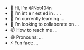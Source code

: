  - 👋 Hi, I’m @Not404n 
-  👀 I’m  int e     r     est   ed in   .      .  .      
- 🌱 I’m currently learning  ...     
- 💞️ I’m looking to collaborate on ... 
- 📫 How to reach me ...
- 😄 Pronouns: ...
- ⚡ Fun fact: ...

<!---
Not404n/Not404n is a ✨ special ✨ repository because its `README.md` (this file) appears on your GitHub profile.
You can click the Preview link to take a look at your changes.
--->

